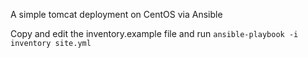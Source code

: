 A simple tomcat deployment on CentOS via Ansible

Copy and edit the inventory.example file and run `ansible-playbook -i inventory site.yml`
